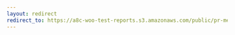 ```yaml
---
layout: redirect
redirect_to: https://a8c-woo-test-reports.s3.amazonaws.com/public/pr-merge/38775/e2e/index.html
---
```

